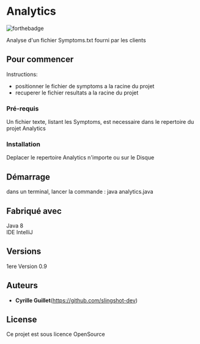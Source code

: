 # Analytics

![forthebadge](https://forthebadge.com/images/badges/made-with-java.svg)

Analyse d'un fichier Symptoms.txt fourni par les clients

## Pour commencer
Instructions:
- positionner le fichier de symptoms a la racine du projet
- recuperer le fichier resultats a la racine du projet

### Pré-requis

Un fichier texte, listant les Symptoms, est necessaire dans le repertoire du projet Analytics

### Installation

Deplacer le repertoire Analytics n'importe ou sur le Disque

## Démarrage

dans un terminal, lancer la commande : java analytics.java <fichier symptoms> <fichier de resultat>

## Fabriqué avec

Java 8  
IDE IntelliJ

## Versions
1ere Version 0.9

## Auteurs

* **Cyrille Guillet**(https://github.com/slingshot-dev)


## License

Ce projet est sous licence OpenSource
